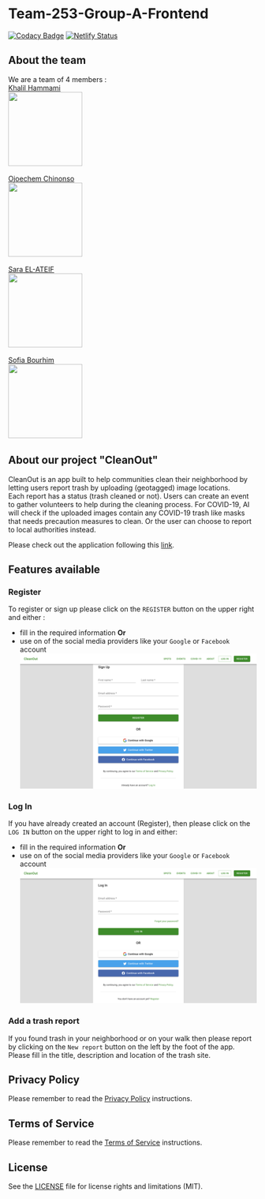 # Team-253-Group-A-Frontend

[![Codacy Badge](https://api.codacy.com/project/badge/Grade/4f2d4d4adcda432290b07a179fab3e86)](https://app.codacy.com/gh/BuildForSDGCohort2/Team-253-Group-A-Frontend?utm_source=github.com&utm_medium=referral&utm_content=BuildForSDGCohort2/Team-253-Group-A-Frontend&utm_campaign=Badge_Grade_Dashboard)
[![Netlify Status](https://api.netlify.com/api/v1/badges/2b9a8ed1-cb18-488f-acd2-05a2a33b3218/deploy-status)](https://app.netlify.com/sites/awesome-jang-7f1fc2/deploys)

## About the team

We are a team of 4 members :  
[Khalil Hammami](https://github.com/khammami)  
<img src="https://avatars1.githubusercontent.com/u/297917?s=460&v=4" width="150px" height="150px">

[Ojoechem Chinonso](https://github.com/ChinonsoIg)  
<img src="https://avatars2.githubusercontent.com/u/46009285?s=460&v=4" width="150px" height="150px"> 

[Sara EL-ATEIF](https://github.com/elateifsara)  
<img src="https://avatars2.githubusercontent.com/u/27445092?s=460&u=349cffccfccda38293e4aab20868a77b60079274&v=4" width="150px" height="150px">

[Sofia Bourhim](https://github.com/SofiaBee-W)  
<img src="https://avatars1.githubusercontent.com/u/45902355?s=460&u=ffbc0cc593f575d67140e4197eec449a412a08c9v=4" width="150px" height="150px"> 

## About our project "CleanOut"

CleanOut is an app built to help communities clean their neighborhood by letting users report trash by uploading (geotagged) image locations.  
Each report has a status (trash cleaned or not). Users can create an event to gather volunteers to help during the cleaning process. For COVID-19, AI will check if the uploaded images contain any COVID-19 trash like masks that needs precaution measures to clean. Or the user can choose to report to local authorities instead.

Please check out the application following this [link](https://awesome-jang-7f1fc2.netlify.app/).

## Features available

### Register

To register or sign up please click on the `REGISTER` button on the upper right and either :
- fill in the required information
**Or**
- use on of the social media providers like your `Google` or `Facebook` account 
![Register](register.png)

### Log In

If you have already created an account (Register), then please click on the `LOG IN` button on the upper right to log in and either:
- fill in the required information
**Or**
- use on of the social media providers like your `Google` or `Facebook` account
![Log In](log_in.png)

### Add a trash report

If you found trash in your neighborhood or on your walk then please report by clicking on the `New report` button on the left by the foot of the app. Please fill in the title, description and location of the trash site.

## Privacy Policy

Please remember to read the [Privacy Policy](https://awesome-jang-7f1fc2.netlify.app/privacy-policy) instructions.

## Terms of Service

Please remember to read the [Terms of Service](https://awesome-jang-7f1fc2.netlify.app/terms-of-services) instructions.

## License
See the [LICENSE](https://github.com/BuildForSDGCohort2/Team-253-Group-A-Frontend/blob/develop/LICENSE) file for license rights and limitations (MIT).

